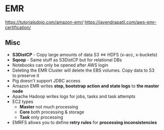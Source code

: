 # EMR

https://tutorialsdojo.com/amazon-emr/
https://jayendrapatil.com/aws-emr-certification/

## Misc

- **S3DistCP** - Copy large amounts of data S3 <=> HDFS (x-acc, x-buckets)
- **Sqoop** - Same stuff as S3DistCP but for relational DBs
- Notebooks can only be opened after AWS login
- Deleting the EMR Cluster will delete the EBS volumes. Copy data to S3 to preserve it
- Pig doesn't support JDBC access
- Amazon EMR writes **step, bootstrap action and state logs** to **the master node**
- Apache Hadoop writes logs for jobs, tasks and task attempts
- EC2 types
  - **Master** not much processing
  - **Core** both processing & storage
  - **Task** only processing
- EMRFS allows you to define **retry rules** for **processing inconsistencies** 

